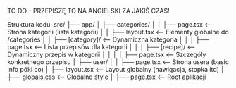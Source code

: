 TO DO - PRZEPISZĘ TO NA ANGIELSKI ZA JAKIŚ CZAS!

Struktura kodu:
src/
├── app/
│ ├── categories/
│ │ ├── page.tsx <-- Strona kategorii (lista kategorii)
│ │ ├── layout.tsx <-- Elementy globalne do /categories
│ │ ├── [category]/ <-- Dynamiczna kategoria
│ │ │ ├── page.tsx <-- Lista przepisów dla kategorii
│ │ │ ├── [recipe]/ <-- Dynamiczny przepis w kategorii
│ │ │ │ ├── page.tsx <-- Szczegóły konkretnego przepisu
│ ├── user/
│ │ ├── page.tsx <-- Strona usera (basic info póki co)
│ ├── layout.tsx <-- Layout globalny (nawigacja, stopka itd)
│ ├── globals.css <-- Globalne style
│ ├── page.tsx <-- Root aplikacji
